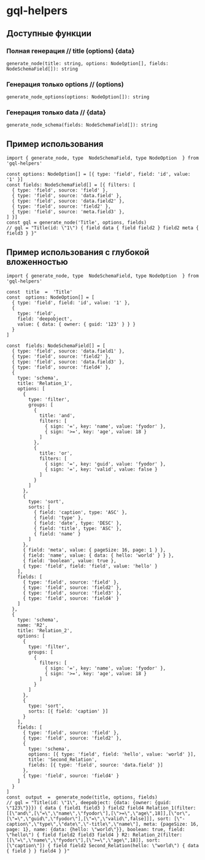 # gql-helpers

## Доступные функции

### Полная генерация // title (options) {data}

    generate_node(title: string, options: NodeOption[], fields: NodeSchemaField[]): string

### Генерация только options // (options)

    generate_node_options(options: NodeOption[]): string

### Генерация только data // {data}

    generate_node_schema(fields: NodeSchemaField[]): string

## Пример использования

    import { generate_node, type  NodeSchemaField, type NodeOption  } from 'gql-helpers'

    const options: NodeOption[] = [{ type: 'field', field: 'id', value: '1' }]
    const fields: NodeSchemaField[] = [{ filters: [
      { type: 'field', source: 'field' },
      { type: 'field', source: 'data.field' },
      { type: 'field', source: 'data.field2' },
      { type: 'field', source: 'field2' },
      { type: 'field', source: 'meta.field3' },
    ] }]
    const gql = generate_node('Title', options, fields)
    // gql = "Title(id: \"1\") { field data { field field2 } field2 meta { field3 } }"

## Пример использования с глубокой вложенностью

    import { generate_node, type  NodeSchemaField, type NodeOption  } from 'gql-helpers'

    const  title  =  'Title'
    const  options: NodeOption[] = [
      { type: 'field', field: 'id', value: '1' },
      {
        type: 'field',
        field: 'deepobject',
        value: { data: { owner: { guid: '123' } } }
      }
    ]

    const  fields: NodeSchemaField[] = [
      { type: 'field', source: 'data.field1' },
      { type: 'field', source: 'field2' },
      { type: 'field', source: 'data.field3' },
      { type: 'field', source: 'field4' },
      {
        type: 'schema',
        title: 'Relation_1',
        options: [
          {
            type: 'filter',
            groups: [
              {
                title: 'and',
                filters: [
                  { sign: '=', key: 'name', value: 'fyodor' },
                  { sign: '>=', key: 'age', value: 18 }
                ]
              },
              {
                title: 'or',
                filters: [
                  { sign: '=', key: 'guid', value: 'fyodor' },
                  { sign: '=', key: 'valid', value: false }
                ]
              }
            ]
          },
          {
            type: 'sort',
            sorts: [
              { field: 'caption', type: 'ASC' },
              { field: 'type' },
              { field: 'date', type: 'DESC' },
              { field: 'title', type: 'ASC' },
              { field: 'name' }
            ]
          },
          { field: 'meta', value: { pageSize: 16, page: 1 } },
          { field: 'name', value: { data: { hello: 'world' } } },
          { field: 'boolean', value: true },
          { type: 'field', field: 'field', value: 'hello' }
        ],
        fields: [
          { type: 'field', source: 'field' },
          { type: 'field', source: 'field2' },
          { type: 'field', source: 'field3' },
          { type: 'field', source: 'field4' }
        ]
      },
      {
        type: 'schema',
        name: 'R2',
        title: 'Relation_2',
        options: [
          {
            type: 'filter',
            groups: [
              {
                filters: [
                  { sign: '=', key: 'name', value: 'fyodor' },
                  { sign: '>=', key: 'age', value: 18 }
                ]
              }
            ]
          },
          {
            type: 'sort',
            sorts: [{ field: 'caption' }]
          }
        ],
        fields: [
          { type: 'field', source: 'field' },
          { type: 'field', source: 'field2' },
          {
            type: 'schema',
            options: [{ type: 'field', field: 'hello', value: 'world' }],
            title: 'Second_Relation',
            fields: [{ type: 'field', source: 'data.field' }]
          },
          { type: 'field', source: 'field4' }
        ]
      }
    ]
    const  output  =  generate_node(title, options, fields)
    // gql = "Title(id: \"1\", deepobject: {data: {owner: {guid: \"123\"}}}) { data { field1 field3 } field2 field4 Relation_1(filter: [[\"and\",[\"=\",\"name\",\"fyodor\"],[\">=\",\"age\",18]],[\"or\",[\"=\",\"guid\",\"fyodor\"],[\"=\",\"valid\",false]]], sort: [\"-caption\",\"type\",\"date\",\"-title\",\"name\"], meta: {pageSize: 16, page: 1}, name: {data: {hello: \"world\"}}, boolean: true, field: \"hello\") { field field2 field3 field4 } R2: Relation_2(filter: [[\"=\",\"name\",\"fyodor\"],[\">=\",\"age\",18]], sort: [\"caption\"]) { field field2 Second_Relation(hello: \"world\") { data { field } } field4 } }"
